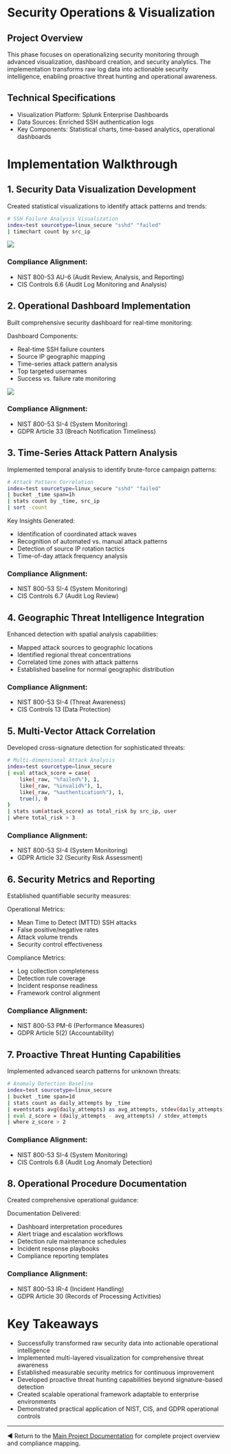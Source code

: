 # Security Operations & Visualization

## Project Overview
This phase focuses on operationalizing security monitoring through advanced visualization, dashboard creation, and security analytics. The implementation transforms raw log data into actionable security intelligence, enabling proactive threat hunting and operational awareness.

## Technical Specifications
- Visualization Platform: Splunk Enterprise Dashboards
- Data Sources: Enriched SSH authentication logs
- Key Components: Statistical charts, time-based analytics, operational dashboards

# Implementation Walkthrough

## 1. Security Data Visualization Development
Created statistical visualizations to identify attack patterns and trends:
```bash
# SSH Failure Analysis Visualization
index=test sourcetype=linux_secure "sshd" "failed"
| timechart count by src_ip
```

![](https://i.postimg.cc/tRdcHB28/25-Converting-searches-into-charts-for-analysis.png)

### Compliance Alignment:
- NIST 800-53 AU-6 (Audit Review, Analysis, and Reporting)
- CIS Controls 6.6 (Audit Log Monitoring and Analysis)

## 2. Operational Dashboard Implementation
Built comprehensive security dashboard for real-time monitoring:

Dashboard Components:
- Real-time SSH failure counters
- Source IP geographic mapping
- Time-series attack pattern analysis
- Top targeted usernames
- Success vs. failure rate monitoring

![](https://i.postimg.cc/jdsFqy12/26-Adding-the-graph-to-my-dashboard-after-a-few-more-attempts.png)

### Compliance Alignment:
- NIST 800-53 SI-4 (System Monitoring)
- GDPR Article 33 (Breach Notification Timeliness)

## 3. Time-Series Attack Pattern Analysis
Implemented temporal analysis to identify brute-force campaign patterns:
```bash
# Attack Pattern Correlation
index=test sourcetype=linux_secure "sshd" "failed"
| bucket _time span=1h
| stats count by _time, src_ip
| sort -count
```
Key Insights Generated:
- Identification of coordinated attack waves
- Recognition of automated vs. manual attack patterns
- Detection of source IP rotation tactics
- Time-of-day attack frequency analysis

### Compliance Alignment:
- NIST 800-53 SI-4 (System Monitoring)
- CIS Controls 6.7 (Audit Log Review)

## 4. Geographic Threat Intelligence Integration
Enhanced detection with spatial analysis capabilities:
- Mapped attack sources to geographic locations
- Identified regional threat concentrations
- Correlated time zones with attack patterns
- Established baseline for normal geographic distribution

### Compliance Alignment:
- NIST 800-53 SI-4 (Threat Awareness)
- CIS Controls 13 (Data Protection)

## 5. Multi-Vector Attack Correlation
Developed cross-signature detection for sophisticated threats:
```bash
# Multi-dimensional Attack Analysis
index=test sourcetype=linux_secure 
| eval attack_score = case(
    like(_raw, "%failed%"), 1,
    like(_raw, "%invalid%"), 1,
    like(_raw, "%authentication%"), 1,
    true(), 0
)
| stats sum(attack_score) as total_risk by src_ip, user
| where total_risk > 3
```

### Compliance Alignment:
- NIST 800-53 SI-4 (System Monitoring)
- GDPR Article 32 (Security Risk Assessment)

## 6. Security Metrics and Reporting
Established quantifiable security measures:

Operational Metrics:
- Mean Time to Detect (MTTD) SSH attacks
- False positive/negative rates
- Attack volume trends
- Security control effectiveness

Compliance Metrics:
- Log collection completeness
- Detection rule coverage
- Incident response readiness
- Framework control alignment

### Compliance Alignment:
- NIST 800-53 PM-6 (Performance Measures)
- GDPR Article 5(2) (Accountability)

## 7. Proactive Threat Hunting Capabilities
Implemented advanced search patterns for unknown threats:
```bash
# Anomaly Detection Baseline
index=test sourcetype=linux_secure
| bucket _time span=1d
| stats count as daily_attempts by _time
| eventstats avg(daily_attempts) as avg_attempts, stdev(daily_attempts) as stdev_attempts
| eval z_score = (daily_attempts - avg_attempts) / stdev_attempts
| where z_score > 2
```
### Compliance Alignment:
- NIST 800-53 SI-4 (System Monitoring)
- CIS Controls 6.8 (Audit Log Anomaly Detection)

## 8. Operational Procedure Documentation
Created comprehensive operational guidance:

Documentation Delivered:
- Dashboard interpretation procedures
- Alert triage and escalation workflows
- Detection rule maintenance schedules
- Incident response playbooks
- Compliance reporting templates

### Compliance Alignment:
- NIST 800-53 IR-4 (Incident Handling)
- GDPR Article 30 (Records of Processing Activities)

# Key Takeaways
- Successfully transformed raw security data into actionable operational intelligence
- Implemented multi-layered visualization for comprehensive threat awareness
- Established measurable security metrics for continuous improvement
- Developed proactive threat hunting capabilities beyond signature-based detection
- Created scalable operational framework adaptable to enterprise environments
- Demonstrated practical application of NIST, CIS, and GDPR operational controls

---

◀️ Return to the [Main Project Documentation](https://github.com/ChadVanHalen/Tech-Portfolio/blob/main/projects/SIEM%20Setup%20Lab/README.md) for complete project overview and compliance mapping.
